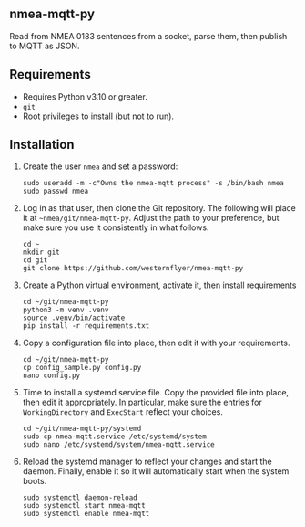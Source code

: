 ## nmea-mqtt-py

Read from NMEA 0183 sentences from a socket, parse them, then publish to MQTT as
JSON.

## Requirements

- Requires Python v3.10 or greater.
- `git`
- Root privileges to install (but not to run).

## Installation

1. Create the user `nmea` and set a password:

    ```
    sudo useradd -m -c"Owns the nmea-mqtt process" -s /bin/bash nmea
    sudo passwd nmea
   ```

2. Log in as that user, then clone the Git repository. The following will place
it at `~nmea/git/nmea-mqtt-py`. Adjust the path to your preference, but make
sure you use it consistently in what follows.

    ```
    cd ~
    mkdir git
    cd git
    git clone https://github.com/westernflyer/nmea-mqtt-py
    ```

3. Create a Python virtual environment, activate it, then install requirements

    ```
    cd ~/git/nmea-mqtt-py
    python3 -m venv .venv
    source .venv/bin/activate
    pip install -r requirements.txt
    ```
   
4. Copy a configuration file into place, then edit it with your requirements.

   ```
   cd ~/git/nmea-mqtt-py
   cp config_sample.py config.py
   nano config.py
   ```

5. Time to install a systemd service file. Copy the provided file into place,
   then edit it appropriately. In particular, make sure the entries for
   `WorkingDirectory` and `ExecStart` reflect your choices.

   ```
   cd ~/git/nmea-mqtt-py/systemd
   sudo cp nmea-mqtt.service /etc/systemd/system
   sudo nano /etc/systemd/system/nmea-mqtt.service
   ```
   
6. Reload the systemd manager to reflect your changes and start the daemon.
   Finally, enable it so it will automatically start when the system boots.

   ```
   sudo systemctl daemon-reload
   sudo systemctl start nmea-mqtt
   sudo systemctl enable nmea-mqtt
   ```
   